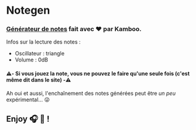 # Notegen

### [Générateur de notes](https://michlllll.github.io/notegen/) fait avec :heart: par Kamboo.

Infos sur la lecture des notes :
 - Oscillateur : triangle
 - Volume : 0dB

#### ⚠️- Si vous jouez la note, vous ne pouvez le faire qu'une seule fois (c'est même dit dans le site) -⚠️

Ah oui et aussi, l'enchaînement des notes générées peut être *un peu* expérimental... 😜

## Enjoy 🎧 🤘 !
